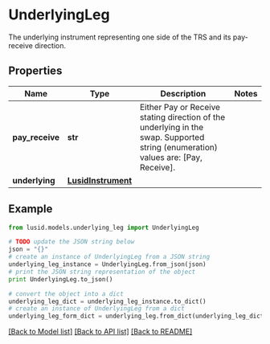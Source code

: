 # UnderlyingLeg

The underlying instrument representing one side of the TRS and its pay-receive direction.

## Properties
Name | Type | Description | Notes
------------ | ------------- | ------------- | -------------
**pay_receive** | **str** | Either Pay or Receive stating direction of the underlying in the swap.    Supported string (enumeration) values are: [Pay, Receive]. | 
**underlying** | [**LusidInstrument**](LusidInstrument.md) |  | 

## Example

```python
from lusid.models.underlying_leg import UnderlyingLeg

# TODO update the JSON string below
json = "{}"
# create an instance of UnderlyingLeg from a JSON string
underlying_leg_instance = UnderlyingLeg.from_json(json)
# print the JSON string representation of the object
print UnderlyingLeg.to_json()

# convert the object into a dict
underlying_leg_dict = underlying_leg_instance.to_dict()
# create an instance of UnderlyingLeg from a dict
underlying_leg_form_dict = underlying_leg.from_dict(underlying_leg_dict)
```
[[Back to Model list]](../README.md#documentation-for-models) [[Back to API list]](../README.md#documentation-for-api-endpoints) [[Back to README]](../README.md)


